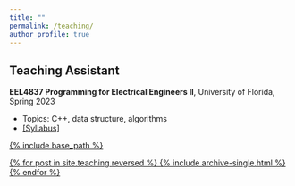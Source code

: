 ```yaml
---
title: ""
permalink: /teaching/
author_profile: true
---
```


<h2>Teaching Assistant</h2>
<b>EEL4837 Programming for Electrical Engineers II</b>, University of Florida, Spring 2023
<ul>
  <li>Topics: C++, data structure, algorithms</li>
  <li><a href="https://www.ece.ufl.edu/wp-content/uploads/syllabi/Spring2023/EEL4837_Prog_EE_2_Ruchkin_Spring_2023.pdf">[Syllabus]</li>
</ul>


{% include base_path %}

{% for post in site.teaching reversed %}
  {% include archive-single.html %}
{% endfor %}
